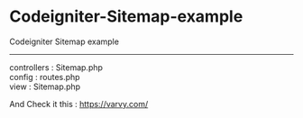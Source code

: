 # Codeigniter-Sitemap-example
Codeigniter Sitemap example

------------------------------
controllers : Sitemap.php \
config : routes.php \
view : Sitemap.php


And Check it this : https://varvy.com/
